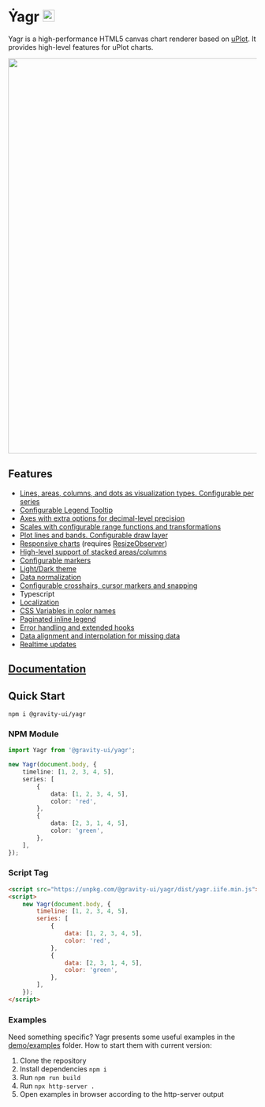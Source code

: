 # Ẏagr <img src="https://raw.githubusercontent.com/gravity-ui/yagr/main/docs/assets/yagr.svg" width="24px" height="24px" />

Yagr is a high-performance HTML5 canvas chart renderer based on [uPlot](https://github.com/leeoniya/uPlot). It provides high-level features for uPlot charts.

<img src="https://raw.githubusercontent.com/gravity-ui/yagr/main/docs/assets/demo.png" width="800" />

## Features

-   [Lines, areas, columns, and dots as visualization types. Configurable per series](https://yagr.tech/en/api/visualization)
-   [Configurable Legend Tooltip](https://yagr.tech/en/plugins/tooltip)
-   [Axes with extra options for decimal-level precision](https://yagr.tech/en/api/axes)
-   [Scales with configurable range functions and transformations](https://yagr.tech/en/api/scales)
-   [Plot lines and bands. Configurable draw layer](https://yagr.tech/en/plugins/plot-lines)
-   [Responsive charts](https://yagr.tech/en/api/settings#adaptivity) (requires [ResizeObserver](https://developer.mozilla.org/en-US/docs/Web/API/ResizeObserver))
-   [High-level support of stacked areas/columns](https://yagr.tech/en/api/scales#stacking)
-   [Configurable markers](./docs/api/markers.md)
-   [Light/Dark theme](https://yagr.tech/en/api/settings#theme)
-   [Data normalization](https://yagr.tech/en/api/scales#normalization)
-   [Configurable crosshairs, cursor markers and snapping](https://yagr.tech/en/api/cursor)
-   Typescript
-   [Localization](https://yagr.tech/en/api/settings#localization)
-   [CSS Variables in color names](https://yagr.tech/en/api/css)
-   [Paginated inline legend](https://yagr.tech/en/plugins/legend)
-   [Error handling and extended hooks](https://yagr.tech/en/api/lifecycle)
-   [Data alignment and interpolation for missing data](https://yagr.tech/en/api/data-processing)
-   [Realtime updates](https://yagr.tech/en/api/dynamic-updates)

## [Documentation](https://yagr.tech)

## Quick Start

```
npm i @gravity-ui/yagr
```

### NPM Module

```typescript
import Yagr from '@gravity-ui/yagr';

new Yagr(document.body, {
    timeline: [1, 2, 3, 4, 5],
    series: [
        {
            data: [1, 2, 3, 4, 5],
            color: 'red',
        },
        {
            data: [2, 3, 1, 4, 5],
            color: 'green',
        },
    ],
});
```

### Script Tag

```html
<script src="https://unpkg.com/@gravity-ui/yagr/dist/yagr.iife.min.js"></script>
<script>
    new Yagr(document.body, {
        timeline: [1, 2, 3, 4, 5],
        series: [
            {
                data: [1, 2, 3, 4, 5],
                color: 'red',
            },
            {
                data: [2, 3, 1, 4, 5],
                color: 'green',
            },
        ],
    });
</script>
```

### Examples

Need something specific? Yagr presents some useful examples in the [demo/examples](./demo/examples/) folder. How to start them with current version:

1. Clone the repository
2. Install dependencies `npm i`
3. Run `npm run build`
4. Run `npx http-server .`
5. Open examples in browser according to the http-server output
